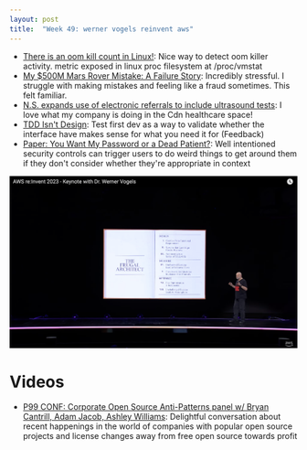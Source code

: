 ```yaml
---
layout: post
title:  "Week 49: werner vogels reinvent aws"
---
```


* [There is an oom kill count in Linux!](https://medium.com/opsops/there-is-an-oom-kill-count-in-linux-e9936aa33102): Nice way to detect oom killer activity. metric exposed in linux proc filesystem at /proc/vmstat
* [My $500M Mars Rover Mistake: A Failure Story](https://www.chrislewicki.com/articles/failurestory): Incredibly stressful. I struggle with making mistakes and feeling like a fraud sometimes. This felt familiar.
* [N.S. expands use of electronic referrals to include ultrasound tests](https://www.cbc.ca/news/canada/nova-scotia/ns-expands-electronic-referrals-ultrasound-tests-1.7050831): I love what my company is doing in the Cdn healthcare space!
* [TDD Isn't Design](https://tidyfirst.substack.com/p/tdd-isnt-design): Test first dev as a way to validate whether the interface have makes sense for what you need it for (Feedback)
* [Paper: You Want My Password or a Dead Patient?](https://ferd.ca/notes/paper-you-want-my-password-or-a-dead-patient.html): Well intentioned security controls can trigger users to do weird things to get around them if they don't consider whether they're appropriate in context

![The frugal architect: Architecture principals Werner Vogels identified working at AWS](/assets/2023/the_frugal_architect.png)

# Videos

* [P99 CONF: Corporate Open Source Anti-Patterns panel w/ Bryan Cantrill, Adam Jacob, Ashley Williams](https://www.youtube.com/watch?v=8yTrGsts00U): Delightful conversation about recent happenings in the world of companies with popular open source projects and license changes away from free open source towards profit
